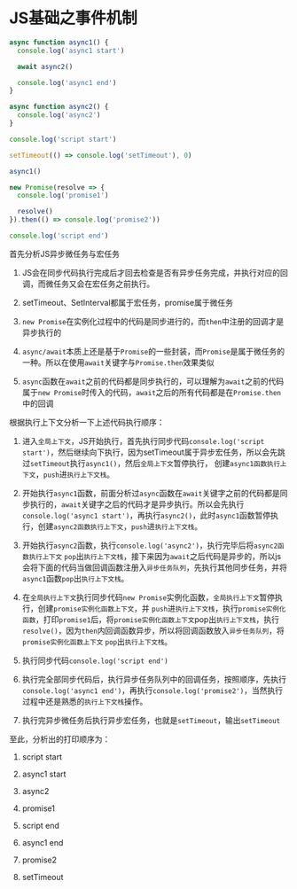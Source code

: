 # JS基础之事件机制

```javascript
async function async1() {
  console.log('async1 start')

  await async2()

  console.log('async1 end')
}

async function async2() {
  console.log('async2')
}

console.log('script start')

setTimeout(() => console.log('setTimeout'), 0)

async1()

new Promise(resolve => {
  console.log('promise1')

  resolve()
}).then(() => console.log('promise2'))

console.log('script end')
```

首先分析JS异步微任务与宏任务

1. JS会在同步代码执行完成后才回去检查是否有异步任务完成，并执行对应的回调，而微任务又会在宏任务之前执行。

2. setTimeout、SetInterval都属于宏任务，promise属于微任务

3. `new Promise`在实例化过程中的代码是同步进行的，而`then`中注册的回调才是异步执行的

4. `async/await`本质上还是基于`Promise`的一些封装，而`Promise`是属于微任务的一种。所以在使用`await`关键字与`Promise.then`效果类似

5. `async`函数在`await`之前的代码都是同步执行的，可以理解为`await`之前的代码属于`new Promise`时传入的代码，`await`之后的所有代码都是在`Promise.then`中的回调

根据执行上下文分析一下上述代码执行顺序：

1. 进入`全局上下文`，JS开始执行，首先执行同步代码`console.log('script start')`，然后继续向下执行，因为setTimeout属于异步宏任务，所以会先跳过`setTimeout`执行`async1()`，然后`全局上下文`暂停执行，
创建`async1函数执行上下文`，`push`进`执行上下文栈`。

2. 开始执行`async1`函数，前面分析过`async`函数在`await`关键字之前的代码都是同步执行的，`await`关键字之后的代码才是异步执行。所以会先执行`console.log('async1 start')`，再执行`async2()`，此时`async1`函数暂停执行，创建`async2函数执行上下文`，`push`进`执行上下文栈`。

3. 开始执行`async2`函数，执行`console.log('async2')`，执行完毕后将`async2函数执行上下文` `pop`出`执行上下文栈`，接下来因为`await`之后代码是异步的，所以js会将下面的代码当做回调函数注册入`异步任务队列`，先执行其他同步任务，并将`async1`函数`pop`出`执行上下文栈`。

4. 在`全局执行上下文`执行同步代码`new Promise`实例化函数，`全局执行上下文`暂停执行，创建`promise实例化函数上下文`，并 `push`进`执行上下文栈`，执行`promise实例化函数`，打印`promise1`后，将`promise实例化函数上下文`pop出`执行上下文栈`，执行`resolve()`，因为`then`内回调函数异步，所以将回调函数放入`异步任务队列`，将`promise实例化函数上下文` `pop`出`执行上下文栈`。

5. 执行同步代码`console.log('script end')`

6. 执行完全部同步代码后，执行异步任务队列中的回调任务，按照顺序，先执行`console.log('async1 end')`，再执行`console.log('promise2')`，当然执行过程中还是熟悉的`执行上下文栈`操作。

7. 执行完异步微任务后执行异步宏任务，也就是`setTimeout`，输出`setTimeout`

至此，分析出的打印顺序为：

1. script start

2. async1 start

3. async2

4. promise1

5. script end

6. async1 end

7. promise2

8. setTimeout
